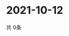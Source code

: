 # 2021-10-12
  共 0条

  <!-- BEGIN -->
  <!-- 最后更新时间Tue Oct 12 2021 01:53:48 GMT+0000 (Coordinated Universal Time) -->
  
  <!-- END -->
  
  